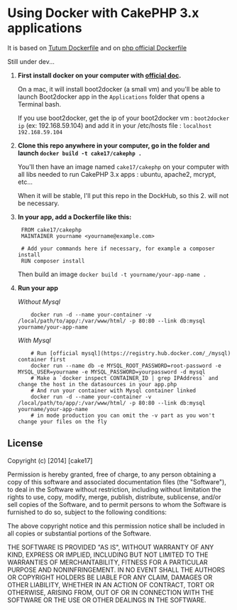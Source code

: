 # Using Docker with CakePHP 3.x applications #

It is based on [Tutum Dockerfile](https://github.com/tutumcloud/tutum-docker-php)
and on [php official Dockerfile](https://github.com/docker-library/php)

Still under dev...

1. **First install docker on your computer with [official doc](https://docs.docker.com/installation/#installation).**

   On a mac, it will install boot2docker (a small vm) and you'll be able to launch Boot2docker app in the `Applications` folder that opens a Terminal bash.

   If you use boot2docker, get the ip of your boot2docker vm : `boot2docker ip` (ex: 192.168.59.104) and add it in your /etc/hosts file : `localhost 192.168.59.104`

2. **Clone this repo anywhere in your computer, go in the folder and launch `docker build -t cake17/cakephp .`**

   You'll then have an image named `cake17/cakephp` on your computer with all libs
   needed to run CakePHP 3.x apps : ubuntu, apache2, mcrypt, etc...

   When it will be stable, I'll put this repo in the DockHub, so this 2. will not be necessary.

3. **In your app, add a Dockerfile like this:**

        FROM cake17/cakephp
        MAINTAINER yourname <yourname@example.com>

        # Add your commands here if necessary, for example a composer install
        RUN composer install

   Then build an image `docker build -t yourname/your-app-name .`

4. **Run your app**

   *Without Mysql*

           docker run -d --name your-container -v /local/path/to/app/:/var/www/html/ -p 80:80 --link db:mysql yourname/your-app-name

   *With Mysql*

           # Run [official mysql](https://registry.hub.docker.com/_/mysql) container first
           docker run --name db -e MYSQL_ROOT_PASSWORD=root-password -e MYSQL_USER=yourname -e MYSQL_PASSWORD=yourpassword -d mysql
           # Make a `docker inspect CONTAINER_ID | grep IPAddress` and change the host in the datasources in your app.php
           # And run your container with Mysql container linked
           docker run -d --name your-container -v /local/path/to/app/:/var/www/html/ -p 80:80 --link db:mysql yourname/your-app-name
           # in mode production you can omit the -v part as you won't change your files on the fly


## License ##

Copyright (c) [2014] [cake17]

Permission is hereby granted, free of charge, to any person obtaining a copy of this software and associated documentation files (the "Software"), to deal in the Software without restriction, including without limitation the rights to use, copy, modify, merge, publish, distribute, sublicense, and/or sell copies of the Software, and to permit persons to whom the Software is furnished to do so, subject to the following conditions:

The above copyright notice and this permission notice shall be included in all copies or substantial portions of the Software.

THE SOFTWARE IS PROVIDED "AS IS", WITHOUT WARRANTY OF ANY KIND, EXPRESS OR IMPLIED, INCLUDING BUT NOT LIMITED TO THE WARRANTIES OF MERCHANTABILITY, FITNESS FOR A PARTICULAR PURPOSE AND NONINFRINGEMENT. IN NO EVENT SHALL THE AUTHORS OR COPYRIGHT HOLDERS BE LIABLE FOR ANY CLAIM, DAMAGES OR OTHER LIABILITY, WHETHER IN AN ACTION OF CONTRACT, TORT OR OTHERWISE, ARISING FROM, OUT OF OR IN CONNECTION WITH THE SOFTWARE OR THE USE OR OTHER DEALINGS IN THE SOFTWARE.
